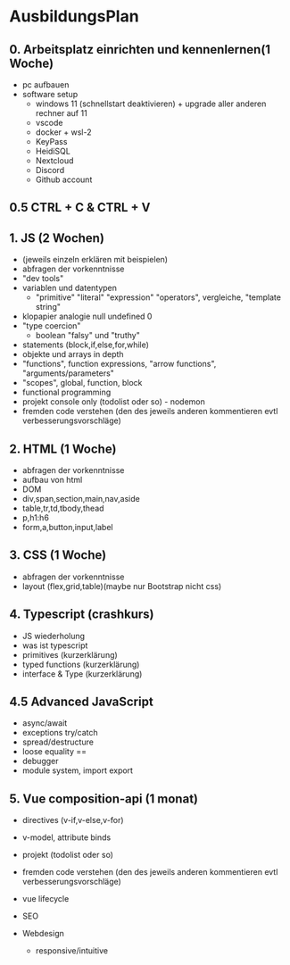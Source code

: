 # AusbildungsPlan

## 0. Arbeitsplatz einrichten und kennenlernen(1 Woche)
- pc aufbauen
- software setup
    - windows 11 (schnellstart deaktivieren) + upgrade aller anderen rechner auf 11
    - vscode 
    - docker + wsl-2
    - KeyPass
    - HeidiSQL
    - Nextcloud
    - Discord
    - Github account

## 0.5 CTRL + C & CTRL + V

## 1. JS (2 Wochen)
- (jeweils einzeln erklären mit beispielen)
- abfragen der vorkenntnisse
- "dev tools"
- variablen und datentypen
    - "primitive" "literal" "expression" "operators", vergleiche, "template string"
- klopapier analogie null undefined 0 
- "type coercion"
    - boolean "falsy" und "truthy"
- statements (block,if,else,for,while)
- objekte und arrays in depth
- "functions", function expressions, "arrow functions", "arguments/parameters"
- "scopes", global, function, block
- functional programming
- projekt console only (todolist oder so) - nodemon
- fremden code verstehen (den des jeweils anderen kommentieren evtl verbesserungsvorschläge)

## 2. HTML (1 Woche)
- abfragen der vorkenntnisse
- aufbau von html
- DOM
- div,span,section,main,nav,aside
- table,tr,td,tbody,thead
- p,h1:h6
- form,a,button,input,label

## 3. CSS (1 Woche)
- abfragen der vorkenntnisse
- layout (flex,grid,table)(maybe nur Bootstrap nicht css)

## 4. Typescript (crashkurs)
- JS wiederholung
- was ist typescript
- primitives (kurzerklärung)
- typed functions (kurzerklärung)
- interface & Type (kurzerklärung)
## 4.5 Advanced JavaScript
- async/await
- exceptions try/catch
- spread/destructure
- loose equality ==
- debugger
- module system, import export
 
## 5. Vue composition-api (1 monat)
- directives (v-if,v-else,v-for)
- v-model, attribute binds
- projekt (todolist oder so)
- fremden code verstehen (den des jeweils anderen kommentieren evtl verbesserungsvorschläge)


- vue lifecycle
- SEO
- Webdesign
  - responsive/intuitive
